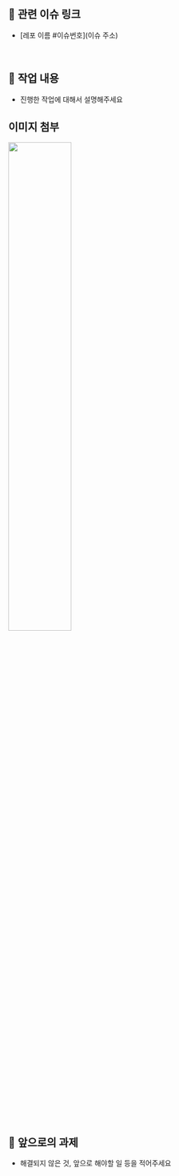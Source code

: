 ## 🔎 관련 이슈 링크

- [레포 이름 #이슈번호](이슈 주소)

  <br/>

## 📝 작업 내용

- 진행한 작업에 대해서 설명해주세요

## 이미지 첨부

<img src="파일주소" width="50%" height="50%"/>

<br/>

## 🔧 앞으로의 과제

- 해결되지 않은 것, 앞으로 해야할 일 등을 적어주세요

  <br/>
